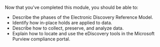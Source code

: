 Now that you've completed this module, you should be able to:

- Describe the phases of the Electronic Discovery Reference Model.
- Identify how in-place holds are applied to data.
- Describe how to collect, preserve, and analyze data.
- Explain how to locate and use the eDiscovery tools in the Microsoft Purview compliance portal.
